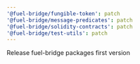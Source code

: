 ```yaml
---
'@fuel-bridge/fungible-token': patch
'@fuel-bridge/message-predicates': patch
'@fuel-bridge/solidity-contracts': patch
'@fuel-bridge/test-utils': patch
---
```


Release fuel-bridge packages first version
